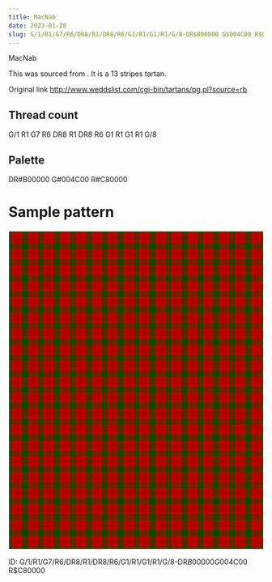 ```yaml
---
title: MacNab
date: 2023-01-28
slug: G/1/R1/G7/R6/DR8/R1/DR8/R6/G1/R1/G1/R1/G/8-DR$B00000 G$004C00 R$C80000
---
```

MacNab

This was sourced from <no value>.  It is a 13 stripes tartan.

Original link http://www.weddslist.com/cgi-bin/tartans/pg.pl?source=rb

## Thread count
G/1 R1 G7 R6 DR8 R1 DR8 R6 G1 R1 G1 R1 G/8

## Palette
DR#B00000 G#004C00 R#C80000

# Sample pattern

![Tartan detail](tartan.png "G/1 R1 G7 R6 DR8 R1 DR8 R6 G1 R1 G1 R1 G/8 tartan")

ID: G/1/R1/G7/R6/DR8/R1/DR8/R6/G1/R1/G1/R1/G/8-DR$B00000 G$004C00 R$C80000